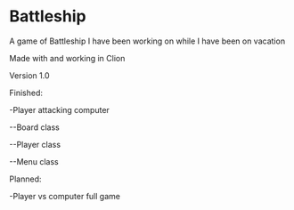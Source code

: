 # Battleship
A game of Battleship I have been working on while I have been on vacation

Made with and working in Clion

Version 1.0

Finished:

-Player attacking computer

--Board class

--Player class

--Menu class

Planned:

-Player vs computer full game
